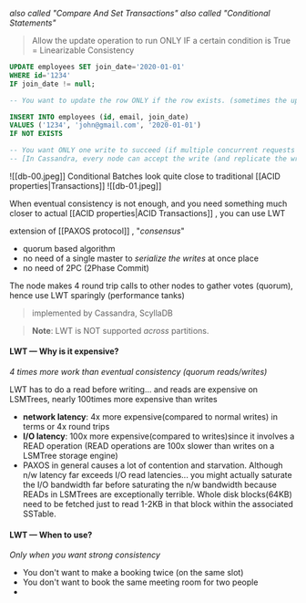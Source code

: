 _also called "Compare And Set Transactions"_
_also called "Conditional Statements"_
> Allow the update operation to run ONLY IF a certain condition is True
>  = Linearizable Consistency

```sql
UPDATE employees SET join_date='2020-01-01' 
WHERE id='1234'
IF join_date != null;

-- You want to update the row ONLY if the row exists. (sometimes the update operation might arrive out of order on a replica that doesn't even have the row yet)
```


```sql
INSERT INTO employees (id, email, join_date)
VALUES ('1234', 'john@gmail.com', '2020-01-01')
IF NOT EXISTS

-- You want ONLY one write to succeed (if multiple concurrent requests are made at multiple nodes by multiple users at the same time). 
-- [In Cassandra, every node can accept the write (and replicate the write to other nodes)]
```

![[db-00.jpeg]]
Conditional Batches look quite close to traditional [[ACID properties|Transactions]] 
![[db-01.jpeg]]

When eventual consistency is not enough, and you need something much closer to actual [[ACID properties|ACID Transactions]] , you can use LWT

extension of [[PAXOS protocol]] , "_consensus_"
- quorum based algorithm
- no need of a single master to _serialize the writes_ at once place
- no need of 2PC (2Phase Commit)

The node makes 4 round trip calls to other nodes to gather votes (quorum), hence use LWT sparingly (performance tanks)

> implemented by Cassandra, ScyllaDB

> **Note**: LWT is NOT supported _across_ partitions.



#### LWT — Why is it expensive?
_4 times more work than eventual consistency (quorum reads/writes)_

LWT has to do a read before writing... and reads are expensive on LSMTrees, nearly 100times more expensive than writes

- **network latency**: 4x more expensive(compared to normal writes) in terms or 4x round trips
- **I/O latency**: 100x more expensive(compared to writes)since it involves a READ operation (READ operations are 100x slower than writes on a LSMTree storage engine)
- PAXOS in general causes a lot of contention and starvation.
Although n/w latency far exceeds I/O read latencies... you might actually saturate the I/O bandwidth far before saturating the n/w bandwidth because READs in LSMTrees are exceptionally terrible. Whole disk blocks(64KB) need to be fetched just to read 1-2KB in that block within the associated SSTable.

#### LWT — When to use?
_Only when you want strong consistency_
- You don't want to make a booking twice (on the same slot)
- You don't want to book the same meeting room for two people
- 

